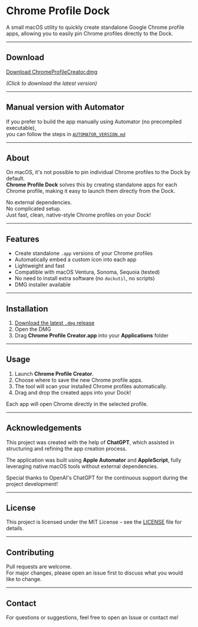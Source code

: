 # Chrome Profile Dock

A small macOS utility to quickly create standalone Google Chrome profile apps, allowing you to easily pin Chrome profiles directly to the Dock.

---

## Download

[Download ChromeProfileCreator.dmg](https://github.com/massimilianopal/chrome-profile-dock/releases/latest)

*(Click to download the latest version)*

---


## Manual version with Automator

If you prefer to build the app manually using Automator (no precompiled executable),  
you can follow the steps in [`AUTOMATOR_VERSION.md`](./AUTOMATOR_VERSION.md)

---

## About

On macOS, it's not possible to pin individual Chrome profiles to the Dock by default.  
**Chrome Profile Dock** solves this by creating standalone apps for each Chrome profile, making it easy to launch them directly from the Dock.

No external dependencies.  
No complicated setup.  
Just fast, clean, native-style Chrome profiles on your Dock!

---

## Features

- Create standalone `.app` versions of your Chrome profiles
- Automatically embed a custom icon into each app
- Lightweight and fast
- Compatible with macOS Ventura, Sonoma, Sequoia (tested)
- No need to install extra software (no `dockutil`, no scripts)
- DMG installer available

---

## Installation

1. [Download the latest `.dmg` release](#)
2. Open the DMG
3. Drag **Chrome Profile Creator.app** into your **Applications** folder

---

## Usage

1. Launch **Chrome Profile Creator**.
2. Choose where to save the new Chrome profile apps.
3. The tool will scan your installed Chrome profiles automatically.
4. Drag and drop the created apps into your Dock!

Each app will open Chrome directly in the selected profile.

---

## Acknowledgements

This project was created with the help of **ChatGPT**, which assisted in structuring and refining the app creation process.

The application was built using **Apple Automator** and **AppleScript**, fully leveraging native macOS tools without external dependencies.

Special thanks to OpenAI's ChatGPT for the continuous support during the project development!

---


##  License

This project is licensed under the MIT License – see the [LICENSE](LICENSE) file for details.

---

## Contributing

Pull requests are welcome.  
For major changes, please open an issue first to discuss what you would like to change.

---

## Contact

For questions or suggestions, feel free to open an Issue or contact me!
